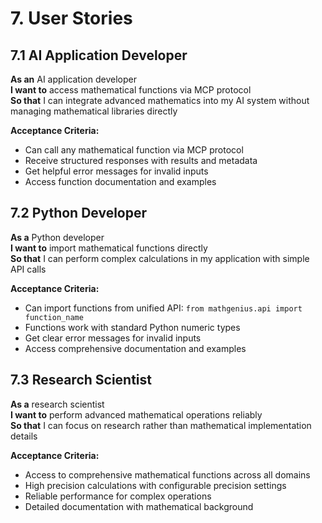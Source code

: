 # 7. User Stories

## 7.1 AI Application Developer
**As an** AI application developer  
**I want to** access mathematical functions via MCP protocol  
**So that** I can integrate advanced mathematics into my AI system without managing mathematical libraries directly

**Acceptance Criteria:**
- Can call any mathematical function via MCP protocol
- Receive structured responses with results and metadata
- Get helpful error messages for invalid inputs
- Access function documentation and examples

## 7.2 Python Developer
**As a** Python developer  
**I want to** import mathematical functions directly  
**So that** I can perform complex calculations in my application with simple API calls

**Acceptance Criteria:**
- Can import functions from unified API: `from mathgenius.api import function_name`
- Functions work with standard Python numeric types
- Get clear error messages for invalid inputs
- Access comprehensive documentation and examples

## 7.3 Research Scientist
**As a** research scientist  
**I want to** perform advanced mathematical operations reliably  
**So that** I can focus on research rather than mathematical implementation details

**Acceptance Criteria:**
- Access to comprehensive mathematical functions across all domains
- High precision calculations with configurable precision settings
- Reliable performance for complex operations
- Detailed documentation with mathematical background
